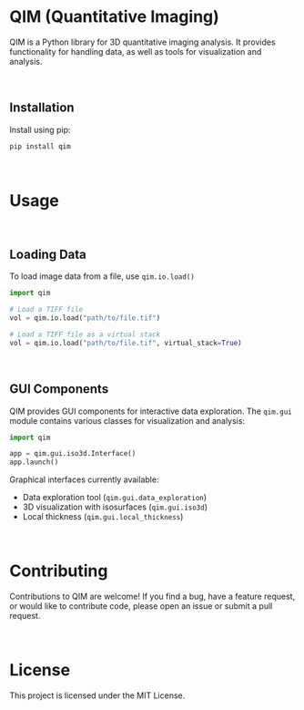 # QIM (Quantitative Imaging)

QIM is a Python library for 3D quantitative imaging analysis. It provides functionality for handling data, as well as tools for visualization and analysis.

&nbsp;
## Installation

Install using pip:

```bash
pip install qim
```

&nbsp;
# Usage

&nbsp;
## Loading Data
To load image data from a file, use `qim.io.load()`

```python
import qim

# Load a TIFF file
vol = qim.io.load("path/to/file.tif")

# Load a TIFF file as a virtual stack
vol = qim.io.load("path/to/file.tif", virtual_stack=True)
```

&nbsp;
## GUI Components
QIM provides GUI components for interactive data exploration. The `qim.gui` module contains various classes for visualization and analysis:

```python
import qim

app = qim.gui.iso3d.Interface()
app.launch()
```

Graphical interfaces currently available:
- Data exploration tool (`qim.gui.data_exploration`)
- 3D visualization with isosurfaces (`qim.gui.iso3d`)
- Local thickness (`qim.gui.local_thickness`)


&nbsp;
# Contributing
Contributions to QIM are welcome! If you find a bug, have a feature request, or would like to contribute code, please open an issue or submit a pull request.

&nbsp;
# License
This project is licensed under the MIT License.